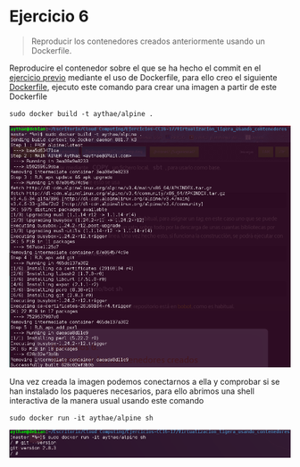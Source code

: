# Ejercicio 6
>Reproducir los contenedores creados anteriormente usando un Dockerfile.

Reproducire el contenedor sobre el que se ha hecho el commit en el [ejercicio previo](Ejercicio5.md) mediante el uso de Dockerfile, para ello creo el siguiente [Dockerfile](Dockerfile), ejecuto este comando para crear una imagen a partir de este Dockerfile

```
sudo docker build -t aythae/alpine .
```

![Creando una imagen a partir de un Dockerfile](imagenes/Ejercicio6.1.png "Creando una imagen a partir de un Dockerfile")

Una vez creada la imagen podemos conectarnos a ella y comprobar si se han instalado los paqueres necesarios, para ello abrimos una shell interactiva de la manera usual usando este comando

```
sudo docker run -it aythae/alpine sh
```

![Accediendo a la imagen creada](imagenes/Ejercicio6.2.png "Accediendo a la imagen creada")
